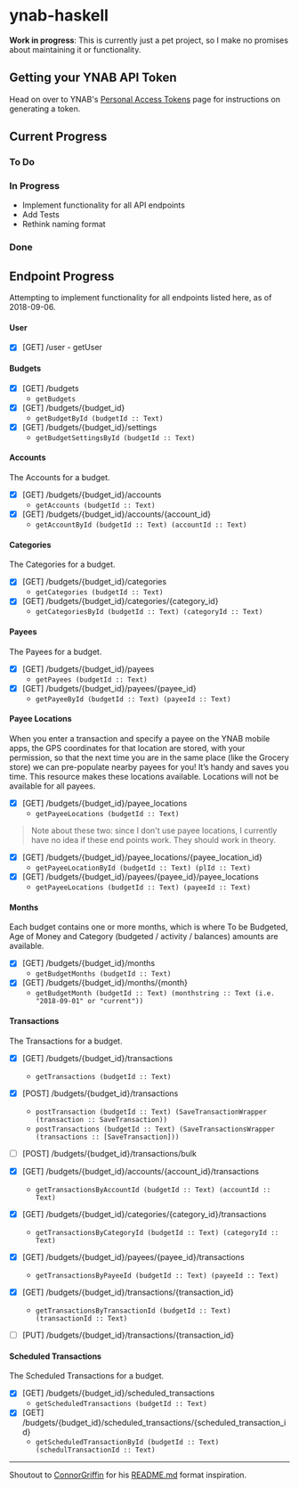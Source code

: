 # ynab-haskell

**Work in progress**: This is currently just a pet project, so I make no
promises about maintaining it or functionality.

## Getting your YNAB API Token
Head on over to YNAB's [Personal Access Tokens](https://api.youneedabudget.com/#personal-access-tokens) page for
instructions on generating a token.

## Current Progress

### To Do

### In Progress
- Implement functionality for all API endpoints
- Add Tests
- Rethink naming format

### Done


## Endpoint Progress
Attempting to implement functionality for all endpoints listed here, as of 2018-09-06.

#### User
- [x] [GET] /user - getUser

#### Budgets
- [x] [GET] /budgets 
   - `getBudgets`
- [x] [GET] /budgets/{budget_id} 
   - `getBudgetById (budgetId :: Text)`
- [x] [GET] /budgets/{budget_id}/settings 
   - `getBudgetSettingsById (budgetId :: Text)`

#### Accounts
The Accounts for a budget.

- [x] [GET] /budgets/{budget_id}/accounts 
   - `getAccounts (budgetId :: Text)`
- [x] [GET] /budgets/{budget_id}/accounts/{account_id} 
   - `getAccountById (budgetId :: Text) (accountId :: Text)`

#### Categories
The Categories for a budget.

- [x] [GET] /budgets/{budget_id}/categories 
   - `getCategories (budgetId :: Text)`
- [x] [GET] /budgets/{budget_id}/categories/{category_id} 
   - `getCategoriesById (budgetId :: Text) (categoryId :: Text)`

#### Payees
The Payees for a budget.

- [x] [GET] /budgets/{budget_id}/payees 
   - `getPayees (budgetId :: Text)`
- [x] [GET] /budgets/{budget_id}/payees/{payee_id} 
   - `getPayeeById (budgetId :: Text) (payeeId :: Text)`

#### Payee Locations
When you enter a transaction and specify a payee on the YNAB mobile apps, the GPS coordinates for that location are stored, with your permission, so that the next time you are in the same place (like the Grocery store) we can pre-populate nearby payees for you! It’s handy and saves you time. This resource makes these locations available. Locations will not be available for all payees.

- [x] [GET] /budgets/{budget_id}/payee_locations 
   - `getPayeeLocations (budgetId :: Text)`

> Note about these two: since I don't use payee locations, I currently have no idea if these end points work. They should work in theory.

- [x] [GET] /budgets/{budget_id}/payee_locations/{payee_location_id} 
   - `getPayeeLocationById (budgetId :: Text) (plId :: Text)`
- [x] [GET] /budgets/{budget_id}/payees/{payee_id}/payee_locations 
   - `getPayeeLocations (budgetId :: Text) (payeeId :: Text)`

#### Months
Each budget contains one or more months, which is where To be Budgeted, Age of Money and Category (budgeted / activity / balances) amounts are available.

- [x] [GET] /budgets/{budget_id}/months 
   - `getBudgetMonths (budgetId :: Text)`
- [x] [GET] /budgets/{budget_id}/months/{month} 
   - `getBudgetMonth (budgetId :: Text) (monthstring :: Text (i.e. "2018-09-01" or "current"))`

#### Transactions
The Transactions for a budget.

- [x] [GET] /budgets/{budget_id}/transactions
   - `getTransactions (budgetId :: Text)`
- [x] [POST] /budgets/{budget_id}/transactions      
  - `postTransaction (budgetId :: Text) (SaveTransactionWrapper (transaction :: SaveTransaction))`
  - `postTransactions (budgetId :: Text) (SaveTransactionsWrapper (transactions :: [SaveTransaction]))`
- [ ] [POST] /budgets/{budget_id}/transactions/bulk
 
- [x] [GET] /budgets/{budget_id}/accounts/{account_id}/transactions
   - `getTransactionsByAccountId (budgetId :: Text) (accountId :: Text)`
- [x] [GET] /budgets/{budget_id}/categories/{category_id}/transactions
   - `getTransactionsByCategoryId (budgetId :: Text) (categoryId :: Text)`
- [x] [GET] /budgets/{budget_id}/payees/{payee_id}/transactions
   - `getTransactionsByPayeeId (budgetId :: Text) (payeeId :: Text)`
- [x] [GET] /budgets/{budget_id}/transactions/{transaction_id}
   - `getTransactionsByTransactionId (budgetId :: Text) (transactionId :: Text)`
- [ ] [PUT] /budgets/{budget_id}/transactions/{transaction_id}

#### Scheduled Transactions
The Scheduled Transactions for a budget.

- [x] [GET] /budgets/{budget_id}/scheduled_transactions
   - `getScheduledTransactions (budgetId :: Text)`
- [x] [GET] /budgets/{budget_id}/scheduled_transactions/{scheduled_transaction_id}
   - `getScheduledTransactionById (budgetId :: Text) (schedulTransactionId :: Text)`
---
Shoutout to [ConnorGriffin](https://github.com/ConnorGriffin/) for his [README.md](https://github.com/ConnorGriffin/Posh-YNAB) format inspiration.
